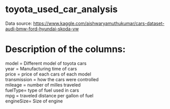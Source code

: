 # toyota_used_car_analysis
Data source: https://www.kaggle.com/aishwaryamuthukumar/cars-dataset-audi-bmw-ford-hyundai-skoda-vw
# Description of the columns:  
model = Different model of toyota cars  
year = Manufacturing time of cars  
price = price of each cars of each model  
transmission = how the cars were controlled  
mileage = number of milles traveled  
fuelType= type of fuel used in cars  
mpg = traveled distance per gallon of fuel  
engineSize= Size of engine  
